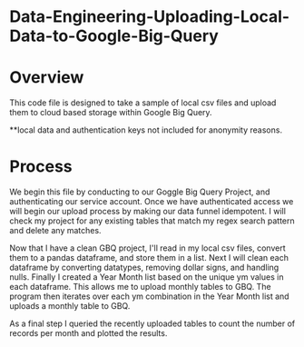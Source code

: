 # Data-Engineering-Uploading-Local-Data-to-Google-Big-Query

# Overview

This code file is designed to take a sample of local csv files and upload them to cloud based storage within Google Big Query.

**local data and authentication keys not included for anonymity reasons.


# Process

We begin this file by conducting to our Goggle Big Query Project, and authenticating our service account. Once we have authenticated access we will begin our upload process by making our data funnel idempotent. I will check my project for any existing tables that match my regex search pattern and delete any matches.

Now that I have a clean GBQ project, I'll read in my local csv files, convert them to a pandas dataframe, and store them in a list. Next I will clean each dataframe by converting datatypes, removing dollar signs, and handling nulls. Finally I created a Year Month list based on the unique ym values in each dataframe. This allows me to upload monthly tables to GBQ. The program then iterates over each ym combination in the Year Month list and uploads a monthly table to GBQ.

As a final step I queried the recently uploaded tables to count the number of records per month and plotted the results.

